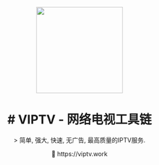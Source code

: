 <p align="center">
<img src="https://raw.githubusercontent.com/viptv-work/viptv-work.github.io/master/docs/VIPTV-LOGO-LONG-FINAL%401x-600x175.png" height="200">
</p>

<h1 align="center">
# VIPTV - 网络电视工具链 
</h1>
<p align="center">
> 简单, 强大, 快速, 无广告, 最高质量的IPTV服务. 
<p>
<div align="center">
  🔗 https://viptv.work
</div>
